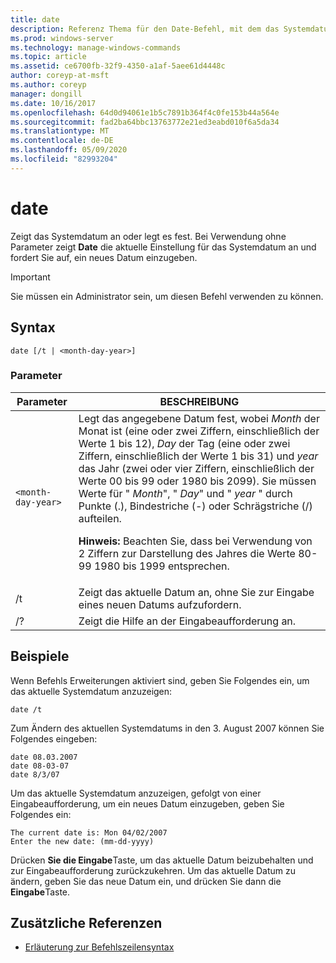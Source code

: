 ```yaml
---
title: date
description: Referenz Thema für den Date-Befehl, mit dem das Systemdatum angezeigt oder festgelegt wird. Bei Verwendung ohne Parameter
ms.prod: windows-server
ms.technology: manage-windows-commands
ms.topic: article
ms.assetid: ce6700fb-32f9-4350-a1af-5aee61d4448c
author: coreyp-at-msft
ms.author: coreyp
manager: dongill
ms.date: 10/16/2017
ms.openlocfilehash: 64d0d94061e1b5c7891b364f4c0fe153b44a564e
ms.sourcegitcommit: fad2ba64bbc13763772e21ed3eabd010f6a5da34
ms.translationtype: MT
ms.contentlocale: de-DE
ms.lasthandoff: 05/09/2020
ms.locfileid: "82993204"
---
```

# <a name="date"></a>date

Zeigt das Systemdatum an oder legt es fest. Bei Verwendung ohne Parameter zeigt **Date** die aktuelle Einstellung für das Systemdatum an und fordert Sie auf, ein neues Datum einzugeben.

>[!IMPORTANT]
> Sie müssen ein Administrator sein, um diesen Befehl verwenden zu können.

## <a name="syntax"></a>Syntax

```
date [/t | <month-day-year>]
```

### <a name="parameters"></a>Parameter

| Parameter | BESCHREIBUNG |
| --------- | ----------- |
| `<month-day-year>` | Legt das angegebene Datum fest, wobei *Month* der Monat ist (eine oder zwei Ziffern, einschließlich der Werte 1 bis 12), *Day* der Tag (eine oder zwei Ziffern, einschließlich der Werte 1 bis 31) und *year* das Jahr (zwei oder vier Ziffern, einschließlich der Werte 00 bis 99 oder 1980 bis 2099). Sie müssen Werte für " *Month*", " *Day*" und " *year* " durch Punkte (.), Bindestriche (-) oder Schrägstriche (/) aufteilen.<p>**Hinweis:** Beachten Sie, dass bei Verwendung von 2 Ziffern zur Darstellung des Jahres die Werte 80-99 1980 bis 1999 entsprechen. |
| /t | Zeigt das aktuelle Datum an, ohne Sie zur Eingabe eines neuen Datums aufzufordern. |
| /? | Zeigt die Hilfe an der Eingabeaufforderung an. |

## <a name="examples"></a>Beispiele

Wenn Befehls Erweiterungen aktiviert sind, geben Sie Folgendes ein, um das aktuelle Systemdatum anzuzeigen:

```
date /t
```

Zum Ändern des aktuellen Systemdatums in den 3. August 2007 können Sie Folgendes eingeben:

```
date 08.03.2007
date 08-03-07
date 8/3/07
```

Um das aktuelle Systemdatum anzuzeigen, gefolgt von einer Eingabeaufforderung, um ein neues Datum einzugeben, geben Sie Folgendes ein:

```
The current date is: Mon 04/02/2007
Enter the new date: (mm-dd-yyyy)
```

Drücken **Sie die Eingabe**Taste, um das aktuelle Datum beizubehalten und zur Eingabeaufforderung zurückzukehren. Um das aktuelle Datum zu ändern, geben Sie das neue Datum ein, und drücken Sie dann die **Eingabe**Taste.

## <a name="additional-references"></a>Zusätzliche Referenzen

- [Erläuterung zur Befehlszeilensyntax](command-line-syntax-key.md)